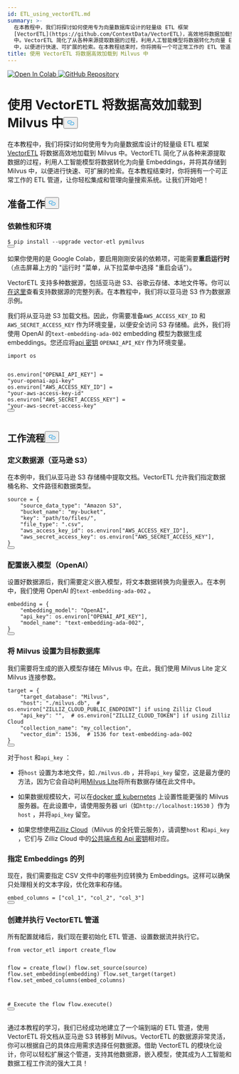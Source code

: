 ```yaml
---
id: ETL_using_vectorETL.md
summary: >-
  在本教程中，我们将探讨如何使用专为向量数据库设计的轻量级 ETL 框架
  [VectorETL](https://github.com/ContextData/VectorETL)，高效地将数据加载到 Milvus
  中。VectorETL 简化了从各种来源提取数据的过程，利用人工智能模型将数据转化为向量 Embeddings，并将其存储到 Milvus
  中，以便进行快速、可扩展的检索。在本教程结束时，你将拥有一个可正常工作的 ETL 管道，让你轻松集成和管理向量搜索系统。让我们开始吧
title: 使用 VectorETL 将数据高效加载到 Milvus 中
---
```

<p><a href="https://colab.research.google.com/github/milvus-io/bootcamp/blob/master/integration/ETL_using_vectorETL.ipynb" target="_parent">
<img translate="no" src="https://colab.research.google.com/assets/colab-badge.svg" alt="Open In Colab"/>
</a>
<a href="https://github.com/milvus-io/bootcamp/blob/master/integration/ETL_using_vectorETL.ipynb" target="_blank">
<img translate="no" src="https://img.shields.io/badge/View%20on%20GitHub-555555?style=flat&logo=github&logoColor=white" alt="GitHub Repository"/>
</a></p>
<h1 id="Efficient-Data-Loading-into-Milvus-with-VectorETL" class="common-anchor-header">使用 VectorETL 将数据高效加载到 Milvus 中<button data-href="#Efficient-Data-Loading-into-Milvus-with-VectorETL" class="anchor-icon" translate="no">
      <svg translate="no"
        aria-hidden="true"
        focusable="false"
        height="20"
        version="1.1"
        viewBox="0 0 16 16"
        width="16"
      >
        <path
          fill="#0092E4"
          fill-rule="evenodd"
          d="M4 9h1v1H4c-1.5 0-3-1.69-3-3.5S2.55 3 4 3h4c1.45 0 3 1.69 3 3.5 0 1.41-.91 2.72-2 3.25V8.59c.58-.45 1-1.27 1-2.09C10 5.22 8.98 4 8 4H4c-.98 0-2 1.22-2 2.5S3 9 4 9zm9-3h-1v1h1c1 0 2 1.22 2 2.5S13.98 12 13 12H9c-.98 0-2-1.22-2-2.5 0-.83.42-1.64 1-2.09V6.25c-1.09.53-2 1.84-2 3.25C6 11.31 7.55 13 9 13h4c1.45 0 3-1.69 3-3.5S14.5 6 13 6z"
        ></path>
      </svg>
    </button></h1><p>在本教程中，我们将探讨如何使用专为向量数据库设计的轻量级 ETL 框架<a href="https://github.com/ContextData/VectorETL">VectorETL</a> 将数据高效地加载到 Milvus 中。VectorETL 简化了从各种来源提取数据的过程，利用人工智能模型将数据转化为向量 Embeddings，并将其存储到 Milvus 中，以便进行快速、可扩展的检索。在本教程结束时，你将拥有一个可正常工作的 ETL 管道，让你轻松集成和管理向量搜索系统。让我们开始吧！</p>
<h2 id="Preparation" class="common-anchor-header">准备工作<button data-href="#Preparation" class="anchor-icon" translate="no">
      <svg translate="no"
        aria-hidden="true"
        focusable="false"
        height="20"
        version="1.1"
        viewBox="0 0 16 16"
        width="16"
      >
        <path
          fill="#0092E4"
          fill-rule="evenodd"
          d="M4 9h1v1H4c-1.5 0-3-1.69-3-3.5S2.55 3 4 3h4c1.45 0 3 1.69 3 3.5 0 1.41-.91 2.72-2 3.25V8.59c.58-.45 1-1.27 1-2.09C10 5.22 8.98 4 8 4H4c-.98 0-2 1.22-2 2.5S3 9 4 9zm9-3h-1v1h1c1 0 2 1.22 2 2.5S13.98 12 13 12H9c-.98 0-2-1.22-2-2.5 0-.83.42-1.64 1-2.09V6.25c-1.09.53-2 1.84-2 3.25C6 11.31 7.55 13 9 13h4c1.45 0 3-1.69 3-3.5S14.5 6 13 6z"
        ></path>
      </svg>
    </button></h2><h3 id="Dependency-and-Environment" class="common-anchor-header">依赖性和环境</h3><pre><code translate="no" class="language-shell"><span class="hljs-meta prompt_">$ </span><span class="language-bash">pip install --upgrade vector-etl pymilvus</span>
<button class="copy-code-btn"></button></code></pre>
<div class="alert note">
<p>如果你使用的是 Google Colab，要启用刚刚安装的依赖项，可能需要<strong>重启运行时</strong>（点击屏幕上方的 "运行时 "菜单，从下拉菜单中选择 "重启会话"）。</p>
</div>
<p>VectorETL 支持多种数据源，包括亚马逊 S3、谷歌云存储、本地文件等。你可以<a href="https://github.com/ContextData/VectorETL?tab=readme-ov-file#source-configuration">在这里</a>查看支持数据源的完整列表。在本教程中，我们将以亚马逊 S3 作为数据源示例。</p>
<p>我们将从亚马逊 S3 加载文档。因此，你需要准备<code translate="no">AWS_ACCESS_KEY_ID</code> 和<code translate="no">AWS_SECRET_ACCESS_KEY</code> 作为环境变量，以便安全访问 S3 存储桶。此外，我们将使用 OpenAI 的<code translate="no">text-embedding-ada-002</code> embedding 模型为数据生成 embeddings。您还应将<a href="https://platform.openai.com/docs/quickstart">api 密钥</a> <code translate="no">OPENAI_API_KEY</code> 作为环境变量。</p>
<pre><code translate="no" class="language-python"><span class="hljs-keyword">import</span> os

os.environ[<span class="hljs-string">&quot;OPENAI_API_KEY&quot;</span>] = <span class="hljs-string">&quot;your-openai-api-key&quot;</span>
os.environ[<span class="hljs-string">&quot;AWS_ACCESS_KEY_ID&quot;</span>] = <span class="hljs-string">&quot;your-aws-access-key-id&quot;</span>
os.environ[<span class="hljs-string">&quot;AWS_SECRET_ACCESS_KEY&quot;</span>] = <span class="hljs-string">&quot;your-aws-secret-access-key&quot;</span>
<button class="copy-code-btn"></button></code></pre>
<h2 id="Workflow" class="common-anchor-header">工作流程<button data-href="#Workflow" class="anchor-icon" translate="no">
      <svg translate="no"
        aria-hidden="true"
        focusable="false"
        height="20"
        version="1.1"
        viewBox="0 0 16 16"
        width="16"
      >
        <path
          fill="#0092E4"
          fill-rule="evenodd"
          d="M4 9h1v1H4c-1.5 0-3-1.69-3-3.5S2.55 3 4 3h4c1.45 0 3 1.69 3 3.5 0 1.41-.91 2.72-2 3.25V8.59c.58-.45 1-1.27 1-2.09C10 5.22 8.98 4 8 4H4c-.98 0-2 1.22-2 2.5S3 9 4 9zm9-3h-1v1h1c1 0 2 1.22 2 2.5S13.98 12 13 12H9c-.98 0-2-1.22-2-2.5 0-.83.42-1.64 1-2.09V6.25c-1.09.53-2 1.84-2 3.25C6 11.31 7.55 13 9 13h4c1.45 0 3-1.69 3-3.5S14.5 6 13 6z"
        ></path>
      </svg>
    </button></h2><h3 id="Defining-the-Data-Source-Amazon-S3" class="common-anchor-header">定义数据源（亚马逊 S3）</h3><p>在本例中，我们从亚马逊 S3 存储桶中提取文档。VectorETL 允许我们指定数据桶名称、文件路径和数据类型。</p>
<pre><code translate="no" class="language-python">source = {
    <span class="hljs-string">&quot;source_data_type&quot;</span>: <span class="hljs-string">&quot;Amazon S3&quot;</span>,
    <span class="hljs-string">&quot;bucket_name&quot;</span>: <span class="hljs-string">&quot;my-bucket&quot;</span>,
    <span class="hljs-string">&quot;key&quot;</span>: <span class="hljs-string">&quot;path/to/files/&quot;</span>,
    <span class="hljs-string">&quot;file_type&quot;</span>: <span class="hljs-string">&quot;.csv&quot;</span>,
    <span class="hljs-string">&quot;aws_access_key_id&quot;</span>: os.environ[<span class="hljs-string">&quot;AWS_ACCESS_KEY_ID&quot;</span>],
    <span class="hljs-string">&quot;aws_secret_access_key&quot;</span>: os.environ[<span class="hljs-string">&quot;AWS_SECRET_ACCESS_KEY&quot;</span>],
}
<button class="copy-code-btn"></button></code></pre>
<h3 id="Configuring-the-Embedding-Model-OpenAI" class="common-anchor-header">配置嵌入模型（OpenAI）</h3><p>设置好数据源后，我们需要定义嵌入模型，将文本数据转换为向量嵌入。在本例中，我们使用 OpenAI 的<code translate="no">text-embedding-ada-002</code> 。</p>
<pre><code translate="no" class="language-python">embedding = {
    <span class="hljs-string">&quot;embedding_model&quot;</span>: <span class="hljs-string">&quot;OpenAI&quot;</span>,
    <span class="hljs-string">&quot;api_key&quot;</span>: os.environ[<span class="hljs-string">&quot;OPENAI_API_KEY&quot;</span>],
    <span class="hljs-string">&quot;model_name&quot;</span>: <span class="hljs-string">&quot;text-embedding-ada-002&quot;</span>,
}
<button class="copy-code-btn"></button></code></pre>
<h3 id="Setting-Up-Milvus-as-the-Target-Database" class="common-anchor-header">将 Milvus 设置为目标数据库</h3><p>我们需要将生成的嵌入模型存储在 Milvus 中。在此，我们使用 Milvus Lite 定义 Milvus 连接参数。</p>
<pre><code translate="no" class="language-python">target = {
    <span class="hljs-string">&quot;target_database&quot;</span>: <span class="hljs-string">&quot;Milvus&quot;</span>,
    <span class="hljs-string">&quot;host&quot;</span>: <span class="hljs-string">&quot;./milvus.db&quot;</span>,  <span class="hljs-comment"># os.environ[&quot;ZILLIZ_CLOUD_PUBLIC_ENDPOINT&quot;] if using Zilliz Cloud</span>
    <span class="hljs-string">&quot;api_key&quot;</span>: <span class="hljs-string">&quot;&quot;</span>,  <span class="hljs-comment"># os.environ[&quot;ZILLIZ_CLOUD_TOKEN&quot;] if using Zilliz Cloud</span>
    <span class="hljs-string">&quot;collection_name&quot;</span>: <span class="hljs-string">&quot;my_collection&quot;</span>,
    <span class="hljs-string">&quot;vector_dim&quot;</span>: <span class="hljs-number">1536</span>,  <span class="hljs-comment"># 1536 for text-embedding-ada-002</span>
}
<button class="copy-code-btn"></button></code></pre>
<div class="alert note">
<p>对于<code translate="no">host</code> 和<code translate="no">api_key</code> ：</p>
<ul>
<li><p>将<code translate="no">host</code> 设置为本地文件，如<code translate="no">./milvus.db</code> ，并将<code translate="no">api_key</code> 留空，这是最方便的方法，因为它会自动利用<a href="https://milvus.io/docs/milvus_lite.md">Milvus Lite</a>将所有数据存储在此文件中。</p></li>
<li><p>如果数据规模较大，可以在<a href="https://milvus.io/docs/quickstart.md">docker 或 kubernetes</a> 上设置性能更强的 Milvus 服务器。在此设置中，请使用服务器 uri（如<code translate="no">http://localhost:19530</code> ）作为<code translate="no">host</code> ，并将<code translate="no">api_key</code> 留空。</p></li>
<li><p>如果您想使用<a href="https://zilliz.com/cloud">Zilliz Cloud</a>（Milvus 的全托管云服务），请调整<code translate="no">host</code> 和<code translate="no">api_key</code> ，它们与 Zilliz Cloud 中的<a href="https://docs.zilliz.com/docs/on-zilliz-cloud-console#free-cluster-details">公共端点和 Api 密钥</a>相对应。</p></li>
</ul>
</div>
<h3 id="Specifying-Columns-for-Embedding" class="common-anchor-header">指定 Embeddings 的列</h3><p>现在，我们需要指定 CSV 文件中的哪些列应转换为 Embeddings。这样可以确保只处理相关的文本字段，优化效率和存储。</p>
<pre><code translate="no" class="language-python">embed_columns = [<span class="hljs-string">&quot;col_1&quot;</span>, <span class="hljs-string">&quot;col_2&quot;</span>, <span class="hljs-string">&quot;col_3&quot;</span>]
<button class="copy-code-btn"></button></code></pre>
<h3 id="Creating-and-Executing-the-VectorETL-Pipeline" class="common-anchor-header">创建并执行 VectorETL 管道</h3><p>所有配置就绪后，我们现在要初始化 ETL 管道、设置数据流并执行它。</p>
<pre><code translate="no" class="language-python"><span class="hljs-keyword">from</span> vector_etl <span class="hljs-keyword">import</span> create_flow

flow = create_flow()
flow.set_source(source)
flow.set_embedding(embedding)
flow.set_target(target)
flow.set_embed_columns(embed_columns)

<span class="hljs-comment"># Execute the flow</span>
flow.execute()
<button class="copy-code-btn"></button></code></pre>
<p>通过本教程的学习，我们已经成功地建立了一个端到端的 ETL 管道，使用 VectorETL 将文档从亚马逊 S3 转移到 Milvus。VectorETL 的数据源非常灵活，你可以根据自己的具体应用需求选择任何数据源。借助 VectorETL 的模块化设计，你可以轻松扩展这个管道，支持其他数据源，嵌入模型，使其成为人工智能和数据工程工作流的强大工具！</p>
